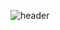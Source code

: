 ![header](https://capsule-render.vercel.app/api?type=rounded&height=200&text=Stroke%20Test&fontAlign=70&stroke=111111&strokeWidth=3)
